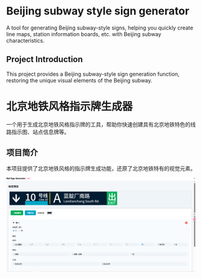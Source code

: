 # Beijing subway style sign generator
A tool for generating Beijing subway-style signs, helping you quickly create line maps, station information boards, etc. with Beijing subway characteristics.
## Project Introduction
This project provides a Beijing subway-style sign generation function, restoring the unique visual elements of the Beijing subway.

# 北京地铁风格指示牌生成器
一个用于生成北京地铁风格指示牌的工具，帮助你快速创建具有北京地铁特色的线路指示图、站点信息牌等。
## 项目简介
本项目提供了北京地铁风格的指示牌生成功能，还原了北京地铁特有的视觉元素。

![Project screenshot](https://github.com/railmapgen/rsg/blob/main/README_IMAGES/1.png)